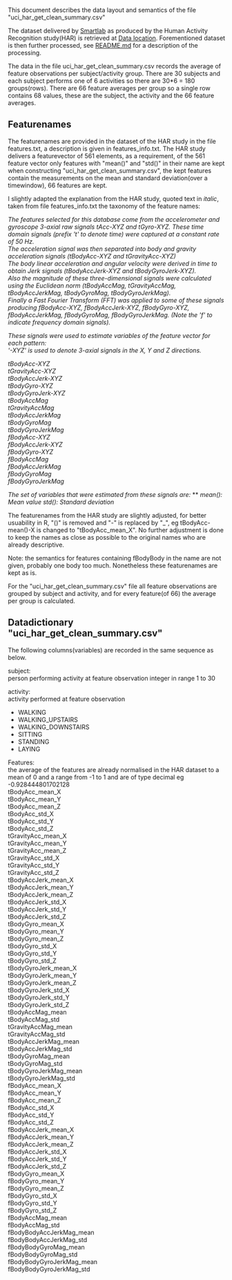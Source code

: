 This document describes the data layout and semantics of the file "uci_har_get_clean_summary.csv"

The dataset delivered by [Smartlab](www.smartlab.ws) as produced by the Human Activity Recognition study(HAR) is retrieved at [Data location](https://d396qusza40orc.cloudfront.net/getdata%2Fprojectfiles%2FUCI%20HAR%20Dataset.zip). Forementioned dataset is then further processed, see [README.md](https://github.com/siggy4711/getting_cleaning_data/blob/master/README.md) for a description of the processing.

The data in the file uci_har_get_clean_summary.csv records the average of feature observations per subject/activity group. There are 30 subjects and each subject performs one of 6 activities so there are 30*6 = 180 groups(rows). There are 66 feature averages per group so a single row contains 68 values, these are the subject, the activity and the 66 feature averages.

## Featurenames
The featurenames are provided in the dataset of the HAR study in the file features.txt, a description is given in features_info.txt. The HAR study delivers a featurevector of 561 elements, as a requirement, of the 561 feature vector only features with "mean()" and "std()" in their name are kept when constructing "uci_har_get_clean_summary.csv", the kept features contain the measurements on the mean and standard deviation(over a timewindow), 66 features are kept.

I slightly adapted the explanation from the HAR study, quoted text in *italic*, taken from file features_info.txt the taxonomy of the feature names:

*The features selected for this database come from the accelerometer and gyroscope 3-axial raw signals tAcc-XYZ and tGyro-XYZ. These time domain signals (prefix 't' to denote time) were captured at a constant rate of 50 Hz.*  
*The acceleration signal was then separated into body and gravity acceleration signals (tBodyAcc-XYZ and tGravityAcc-XYZ)*  
*The body linear acceleration and angular velocity were derived in time to obtain Jerk signals (tBodyAccJerk-XYZ and tBodyGyroJerk-XYZ).*  
*Also the magnitude of these three-dimensional signals were calculated using the Euclidean norm (tBodyAccMag, tGravityAccMag, tBodyAccJerkMag, tBodyGyroMag, tBodyGyroJerkMag).*  
*Finally a Fast Fourier Transform (FFT) was applied to some of these signals producing fBodyAcc-XYZ, fBodyAccJerk-XYZ, fBodyGyro-XYZ, fBodyAccJerkMag, fBodyGyroMag, fBodyGyroJerkMag. (Note the 'f' to indicate frequency domain signals).*

*These signals were used to estimate variables of the feature vector for each pattern:*  
*'-XYZ' is used to denote 3-axial signals in the X, Y and Z directions.*

*tBodyAcc-XYZ*  
*tGravityAcc-XYZ*  
*tBodyAccJerk-XYZ*  
*tBodyGyro-XYZ*  
*tBodyGyroJerk-XYZ*  
*tBodyAccMag*  
*tGravityAccMag*  
*tBodyAccJerkMag*  
*tBodyGyroMag*  
*tBodyGyroJerkMag*  
*fBodyAcc-XYZ*  
*fBodyAccJerk-XYZ*  
*fBodyGyro-XYZ*  
*fBodyAccMag*  
*fBodyAccJerkMag*  
*fBodyGyroMag*  
*fBodyGyroJerkMag*  

*The set of variables that were estimated from these signals are:*
**
*mean(): Mean value*
*std(): Standard deviation*

The featurenames from the HAR study are slightly adjusted, for better usuability in R, "()" is removed and "-" is replaced by "_", eg tBodyAcc-mean()-X is changed to "tBodyAcc_mean_X". No further adjustment is done to keep the names as close as possible to the original names who are already descriptive.

Note: the semantics for features containing fBodyBody in the name are not given, probably one body too much. Nonetheless these featurenames are kept as is.

For the "uci_har_get_clean_summary.csv" file all feature observations are grouped by subject and activity, and for every feature(of 66) the average per group is calculated.

## Datadictionary "uci_har_get_clean_summary.csv"

The following columns(variables) are recorded in the same sequence as below.

subject:  
person performing activity at feature observation
integer in range 1 to 30

activity:  
activity performed at feature observation
- WALKING
- WALKING_UPSTAIRS
- WALKING_DOWNSTAIRS
- SITTING
- STANDING
- LAYING

Features:  
the average of the features are already normalised in the HAR dataset to a mean of 0 and a range from -1 to 1 and are of type decimal eg -0.928444801702128  
tBodyAcc_mean_X  
tBodyAcc_mean_Y  
tBodyAcc_mean_Z  
tBodyAcc_std_X  
tBodyAcc_std_Y  
tBodyAcc_std_Z  
tGravityAcc_mean_X  
tGravityAcc_mean_Y  
tGravityAcc_mean_Z  
tGravityAcc_std_X  
tGravityAcc_std_Y  
tGravityAcc_std_Z  
tBodyAccJerk_mean_X  
tBodyAccJerk_mean_Y  
tBodyAccJerk_mean_Z  
tBodyAccJerk_std_X  
tBodyAccJerk_std_Y  
tBodyAccJerk_std_Z  
tBodyGyro_mean_X  
tBodyGyro_mean_Y  
tBodyGyro_mean_Z  
tBodyGyro_std_X  
tBodyGyro_std_Y  
tBodyGyro_std_Z  
tBodyGyroJerk_mean_X  
tBodyGyroJerk_mean_Y  
tBodyGyroJerk_mean_Z  
tBodyGyroJerk_std_X  
tBodyGyroJerk_std_Y  
tBodyGyroJerk_std_Z  
tBodyAccMag_mean  
tBodyAccMag_std  
tGravityAccMag_mean  
tGravityAccMag_std  
tBodyAccJerkMag_mean  
tBodyAccJerkMag_std  
tBodyGyroMag_mean  
tBodyGyroMag_std  
tBodyGyroJerkMag_mean  
tBodyGyroJerkMag_std  
fBodyAcc_mean_X  
fBodyAcc_mean_Y  
fBodyAcc_mean_Z  
fBodyAcc_std_X  
fBodyAcc_std_Y  
fBodyAcc_std_Z  
fBodyAccJerk_mean_X  
fBodyAccJerk_mean_Y  
fBodyAccJerk_mean_Z  
fBodyAccJerk_std_X  
fBodyAccJerk_std_Y  
fBodyAccJerk_std_Z  
fBodyGyro_mean_X  
fBodyGyro_mean_Y  
fBodyGyro_mean_Z  
fBodyGyro_std_X  
fBodyGyro_std_Y  
fBodyGyro_std_Z  
fBodyAccMag_mean  
fBodyAccMag_std  
fBodyBodyAccJerkMag_mean  
fBodyBodyAccJerkMag_std  
fBodyBodyGyroMag_mean  
fBodyBodyGyroMag_std  
fBodyBodyGyroJerkMag_mean  
fBodyBodyGyroJerkMag_std  